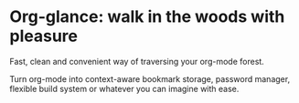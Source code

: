 Org-glance: walk in the woods with pleasure
===============================

Fast, clean and convenient way of traversing your org-mode forest.

Turn org-mode into context-aware bookmark storage, password manager,
flexible build system or whatever you can imagine with ease.